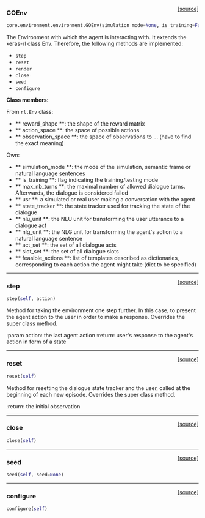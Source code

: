 <span style="float:right;">[[source]](https://github.com/matthiasplappert/keras-rl/blob/master/core/environment/environment.py#L18)</span>
### GOEnv

```python
core.environment.environment.GOEnv(simulation_mode=None, is_training=False, user_type_str='', user_path='', dst_type_str='', dst_path='', act_set=None, slot_set=None, feasible_actions=None, max_nb_turns=None, nlu_path='', nlg_path='')
```


The Environment with which the agent is interacting with. It extends the keras-rl class Env.
Therefore, the following methods are implemented:

- `step`
- `reset`
- `render`
- `close`
- `seed`
- `configure`

__Class members:__


From `rl.Env` class:

- ** reward_shape **: the shape of the reward matrix
- ** action_space **: the space of possible actions
- ** observation_space **: the space of observations to ... (have to find the exact meaning)

Own:

- ** simulation_mode **: the mode of the simulation, semantic frame or natural language sentences
- ** is_training **: flag indicating the training/testing mode
- ** max_nb_turns **: the maximal number of allowed dialogue turns. Afterwards, the dialogue is considered failed
- ** usr **: a simulated or real user making a conversation with the agent
- ** state_tracker **: the state tracker used for tracking the state of the dialogue
- ** nlu_unit **: the NLU unit for transforming the user utterance to a dialogue act
- ** nlg_unit **: the NLG unit for transforming the agent's action to a natural language sentence
- ** act_set **: the set of all dialogue acts
- ** slot_set **: the set of all dialogue slots
- ** feasible_actions **: list of templates described as dictionaries, corresponding to each action the agent might take
		(dict to be specified)

----

<span style="float:right;">[[source]](https://github.com/matthiasplappert/keras-rl/blob/master/core/environment/environment.py#L201)</span>

### step


```python
step(self, action)
```



Method for taking the environment one step further. In this case, to present the agent action to the user in order
to make a response. Overrides the super class method.

:param action: the last agent action 
:return: user's response to the agent's action in form of a state

----

<span style="float:right;">[[source]](https://github.com/matthiasplappert/keras-rl/blob/master/core/environment/environment.py#L243)</span>

### reset


```python
reset(self)
```



Method for resetting the dialogue state tracker and the user, called at the beginning of each new episode.
Overrides the super class method.

:return: the initial observation

----

<span style="float:right;">[[source]](https://github.com/matthiasplappert/keras-rl/blob/master/core/environment/environment.py#L271)</span>

### close


```python
close(self)
```

----

<span style="float:right;">[[source]](https://github.com/matthiasplappert/keras-rl/blob/master/core/environment/environment.py#L276)</span>

### seed


```python
seed(self, seed=None)
```

----

<span style="float:right;">[[source]](https://github.com/matthiasplappert/keras-rl/blob/master/core/environment/environment.py#L281)</span>

### configure


```python
configure(self)
```

